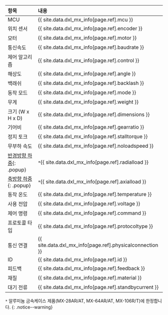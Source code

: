 
| 항목                      | 내용                                                     |
|:--------------------------|:---------------------------------------------------------|
| MCU                       | {{ site.data.dxl_mx_info[page.ref].mcu }}                |
| 위치 센서                 | {{ site.data.dxl_mx_info[page.ref].encoder }}            |
| 모터                      | {{ site.data.dxl_mx_info[page.ref].motor }}              |
| 통신속도                  | {{ site.data.dxl_mx_info[page.ref].baudrate }}           |
| 제어 알고리즘             | {{ site.data.dxl_mx_info[page.ref].control }}            |
| 해상도                    | {{ site.data.dxl_mx_info[page.ref].angle }}              |
| 백래쉬                    | {{ site.data.dxl_mx_info[page.ref].backlash }}           |
| 동작 모드                 | {{ site.data.dxl_mx_info[page.ref].mode }}               |
| 무게                      | {{ site.data.dxl_mx_info[page.ref].weight }}             |
| 크기 (W x H x D)          | {{ site.data.dxl_mx_info[page.ref].dimensions }}         |
| 기어비                    | {{ site.data.dxl_mx_info[page.ref].gearratio }}          |
| 정지 토크                 | {{ site.data.dxl_mx_info[page.ref].stalltorque }}        |
| 무부하 속도               | {{ site.data.dxl_mx_info[page.ref].noloadspeed }}        |
| [반경방향 하중]{: .popup} | `*`{{ site.data.dxl_mx_info[page.ref].radialload }}      |
| [축방향 하중]{: .popup}   | `*`{{ site.data.dxl_mx_info[page.ref].axialload }}       |
| 동작 온도                 | {{ site.data.dxl_mx_info[page.ref].temperature }}        |
| 사용 전압                 | {{ site.data.dxl_mx_info[page.ref].voltage }}            |
| 제어 명령                 | {{ site.data.dxl_mx_info[page.ref].command }}            |
| 프로토콜 타입             | {{ site.data.dxl_mx_info[page.ref].protocoltype }}       |
| 통신 연결                 | {{ site.data.dxl_mx_info[page.ref].physicalconnection }} |
| ID                        | {{ site.data.dxl_mx_info[page.ref].id }}                 |
| 피드백                    | {{ site.data.dxl_mx_info[page.ref].feedback }}           |
| 재질                      | {{ site.data.dxl_mx_info[page.ref].material }}           |
| 대기 전류                 | {{ site.data.dxl_mx_info[page.ref].standbycurrent }}     |

`*` 알루미늄 금속케이스 제품(MX-28AR/AT, MX-64AR/AT, MX-106R/T)에 한정합니다.
{: .notice--warning}

[반경방향 하중]: /docs/kr/popup/axial_radial/
[축방향 하중]: /docs/kr/popup/axial_radial/

